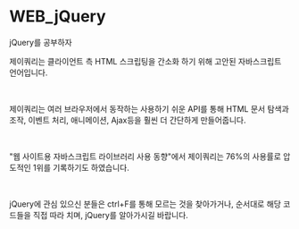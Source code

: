 # WEB_jQuery
jQuery를 공부하자

<p> 제이쿼리는 클라이언트 측 HTML 스크립팅을 간소화 하기 위해 고안된 자바스크립트 언어입니다.</p>
<br />
<p> 제이쿼리는 여러 브라우저에서 동작하는 사용하기 쉬운 API를 통해 HTML 문서 탐색과 조작,
  이벤트 처리, 애니메이션, Ajax등을 훨씬 더 간단하게 만들어줍니다. </p>
<br />
<p>"웹 사이트용 자바스크립트 라이브러리 사용 동향"에서 제이쿼리는 76%의 사용률로 압도적인
  1위를 기록하기도 하였습니다. </p>
 <br />
 <p> jQuery에 관심 있으신 분들은 ctrl+F를 통해 모르는 것을 찾아가거나, 순서대로 해당 코드들을 직접
  따라 치며, jQuery를 알아가시길 바랍니다. </p>
